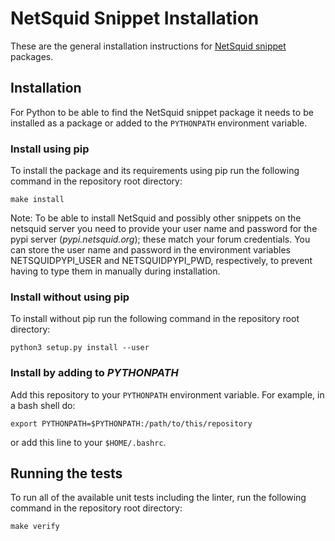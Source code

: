 NetSquid Snippet Installation
=============================

These are the general installation instructions for [NetSquid snippet](https://netsquid.org/snippets) packages.

Installation
------------

For Python to be able to find the NetSquid snippet package it needs to be installed as a package or added to the `PYTHONPATH` environment variable.

### Install using pip

To install the package and its requirements using pip run the following command in the repository root directory:

```shell
make install
```

Note: To be able to install NetSquid and possibly other snippets on the netsquid server you need to provide your user name and password for the pypi server (*pypi.netsquid.org*); these match your forum credentials. You can store the user name and password in the environment variables NETSQUIDPYPI_USER and NETSQUIDPYPI_PWD, respectively, to prevent having to type them in manually during installation.

### Install without using pip

To install without pip run the following command in the repository root directory:

```shell
python3 setup.py install --user
```

### Install by adding to _PYTHONPATH_

Add this repository to your `PYTHONPATH` environment variable.
For example, in a bash shell do:

```shell
export PYTHONPATH=$PYTHONPATH:/path/to/this/repository
```

or add this line to your `$HOME/.bashrc`.

Running the tests
-----------------

To run all of the available unit tests including the linter, run the following command in the repository root directory:

```shell
make verify
```
